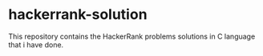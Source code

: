 # hackerrank-solution
This repository contains the HackerRank problems solutions in C language that i have done.
